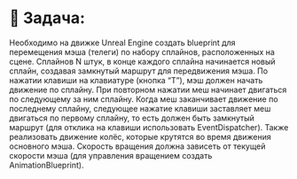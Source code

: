  # 📖  Задача:
Необходимо на движке Unreal Engine  создать blueprint для перемещения мэша (телеги) по набору сплайнов, расположенных на сцене. 
Сплайнов N штук, в конце каждого сплайна начинается новый сплайн, создавая замкнутый маршрут для передвижения мэша.
По нажатии клавиши на клавиатуре (кнопка “T”), мэш должен начать движение по сплайну. При повторном нажатии меш начинает двигаться по следующему за ним сплайну. Когда меш заканчивает движение по последнему сплайну, следующее нажатие клавиши заставляет меш двигаться по первому сплайну, то есть должен быть замкнутый маршрут (для отклика на клавиши использовать EventDispatcher).
Также реализовать движение колёс, которые крутятся во время движения основного мэша. Скорость вращения должна зависеть от текущей скорости мэша (для управления вращением создать AnimationBlueprint).

